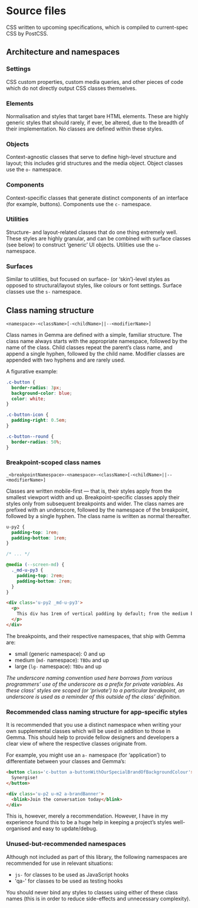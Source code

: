 # Source files
CSS written to upcoming specifications, which is compiled to current-spec CSS by PostCSS.

## Architecture and namespaces

### Settings
CSS custom properties, custom media queries, and other pieces of code which do not directly output CSS classes themselves.

### Elements
Normalisation and styles that target bare HTML elements. These are highly generic styles that should rarely, if ever, be altered, due to the breadth of their implementation. No classes are defined within these styles.

### Objects
Context-agnostic classes that serve to define high-level structure and layout; this includes grid structures and the media object. Object classes use the `o-` namespace.

### Components
Context-specific classes that generate distinct components of an interface (for example, buttons). Components use the `c-` namespace.

### Utilities
Structure- and layout-related classes that do one thing extremely well. These styles are highly granular, and can be combined with surface classes (see below) to construct ‘generic’ UI objects. Utilities use the `u-` namespace.

### Surfaces
Similar to utilities, but focused on surface- (or ‘skin’)-level styles as opposed to structural/layout styles, like colours or font settings. Surface classes use the `s-` namespace.

## Class naming structure

```
<namespace>-<className>[-<childName>||--<modifierName>]
```

Class names in Gemma are defined with a simple, familiar structure. The class name always starts with the appropriate namespace, followed by the name of the class. Child classes repeat the parent’s class name, and append a single hyphen, followed by the child name. Modifier classes are appended with two hyphens and are rarely used.

A figurative example:

```css
.c-button {
  border-radius: 3px;
  background-color: blue;
  color: white;
}

.c-button-icon {
  padding-right: 0.5em;  
}

.c-button--round {
  border-radius: 50%;  
}
```

### Breakpoint-scoped class names

```
_<breakpointNamespace>-<namespace>-<className>[-<childName>||--<modifierName>]
```

Classes are written mobile-first — that is, their styles apply from the smallest viewport width and up. Breakpoint-specific classes apply their styles only from subsequent breakpoints and wider. The class names are prefixed with an underscore, followed by the namespace of the breakpoint, followed by a single hyphen. The class name is written as normal thereafter.

```css
u-py2 {
  padding-top: 1rem;
  padding-bottom: 1rem;
}

/* ... */

@media (--screen-md) {
  ._md-u-py3 {
    padding-top: 2rem;
    padding-bottom: 2rem;
  }
}
```

```html
<div class='u-py2 _md-u-py3'>
  <p>
    This div has 1rem of vertical padding by default; from the medium breakpoint and up, it has 4rem of vertical padding.
  </p>
</div>
```

The breakpoints, and their respective namespaces, that ship with Gemma are:

- small (generic namespace): 0 and up
- medium (`md-` namespace): `TBDu` and up
- large (`lg-` namespace): `TBDu` and up

_The underscore naming convention used here borrows from various programmers’ use of the underscore as a prefix for private variables. As these class’ styles are scoped (or ‘private’) to a particular breakpoint, an underscore is used as a reminder of this outside of the class’ definition._

### Recommended class naming structure for app-specific styles
It is recommended that you use a distinct namespace when writing your own supplemental classes which will be used in addition to those in Gemma. This should help to provide fellow designers and developers a clear view of where the respective classes originate from.

For example, you might use an `a-` namespace (for ‘application’) to differentiate between your classes and Gemma’s:

```html
<button class='c-button a-buttonWithOurSpecialBrandOfBackgroundColour'>
  Synergise!
</button>

<div class='u-p2 u-m2 a-brandBanner'>
  <blink>Join the conversation today</blink>
</div>
```

This is, however, merely a recommendation. However, I have in my experience found this to be a huge help in keeping a project’s styles well-organised and easy to update/debug.

### Unused-but-recommended namespaces
Although not included as part of this library, the following namespaces are recommended for use in relevant situations:

- `js-` for classes to be used as JavaScript hooks
- 'qa-' for classes to be used as testing hooks

You should never bind any styles to classes using either of these class names (this is in order to reduce side-effects and unnecessary complexity).

